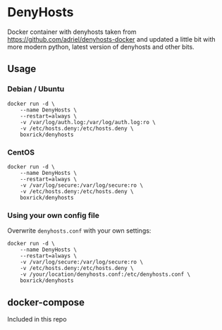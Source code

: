 # DenyHosts

Docker container with denyhosts taken from https://github.com/adriel/denyhosts-docker and updated a little bit with more modern python, latest version of denyhosts and other bits.

## Usage

### Debian / Ubuntu

```
docker run -d \
	--name DenyHosts \
	--restart=always \
	-v /var/log/auth.log:/var/log/auth.log:ro \
	-v /etc/hosts.deny:/etc/hosts.deny \
	boxrick/denyhosts
```

### CentOS

```
docker run -d \
	--name DenyHosts \
	--restart=always \
	-v /var/log/secure:/var/log/secure:ro \
	-v /etc/hosts.deny:/etc/hosts.deny \
	boxrick/denyhosts
```

### Using your own config file

Overwrite `denyhosts.conf` with your own settings:

```
docker run -d \
	--name DenyHosts \
	--restart=always \
	-v /var/log/secure:/var/log/secure:ro \
	-v /etc/hosts.deny:/etc/hosts.deny \
	-v /your/location/denyhosts.conf:/etc/denyhosts.conf \
	boxrick/denyhosts
```

## docker-compose

Included in this repo
